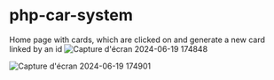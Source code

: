 # php-car-system
Home page with cards, which are clicked on and generate a new card linked by an id
![Capture d'écran 2024-06-19 174848](https://github.com/doko972/php-car-system/assets/44224863/7197cdb3-f224-409e-9456-cb4baa3d3d37)

![Capture d'écran 2024-06-19 174901](https://github.com/doko972/php-car-system/assets/44224863/32fccfc3-6201-4a8d-b848-5d5c4c313215)
